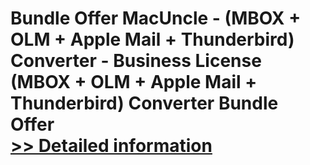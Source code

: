 # Bundle Offer MacUncle - (MBOX + OLM + Apple Mail + Thunderbird) Converter - Business License<br />(MBOX + OLM + Apple Mail + Thunderbird) Converter Bundle Offer<br />[>> Detailed information](https://secure.shareit.com/shareit/product.html?productid=300998515&affiliateid=200057808)